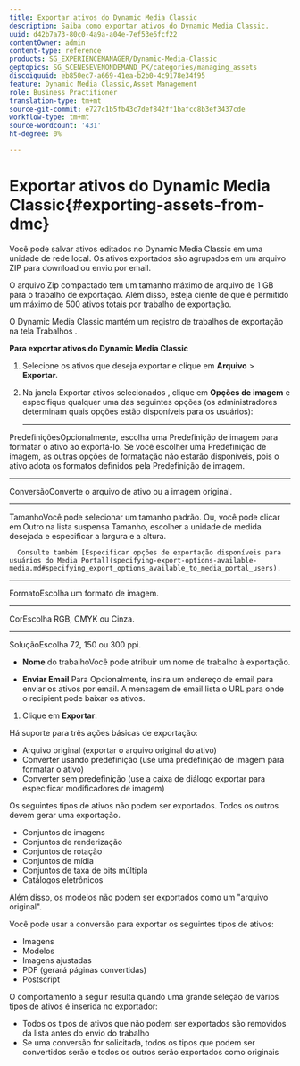 ```yaml
---
title: Exportar ativos do Dynamic Media Classic
description: Saiba como exportar ativos do Dynamic Media Classic.
uuid: d42b7a73-80c0-4a9a-a04e-7ef53e6fcf22
contentOwner: admin
content-type: reference
products: SG_EXPERIENCEMANAGER/Dynamic-Media-Classic
geptopics: SG_SCENESEVENONDEMAND_PK/categories/managing_assets
discoiquuid: eb850ec7-a669-41ea-b2b0-4c9178e34f95
feature: Dynamic Media Classic,Asset Management
role: Business Practitioner
translation-type: tm+mt
source-git-commit: e727c1b5fb43c7def842ff1bafcc8b3ef3437cde
workflow-type: tm+mt
source-wordcount: '431'
ht-degree: 0%

---
```



# Exportar ativos do Dynamic Media Classic{#exporting-assets-from-dmc}

Você pode salvar ativos editados no Dynamic Media Classic em uma unidade de rede local. Os ativos exportados são agrupados em um arquivo ZIP para download ou envio por email.

O arquivo Zip compactado tem um tamanho máximo de arquivo de 1 GB para o trabalho de exportação. Além disso, esteja ciente de que é permitido um máximo de 500 ativos totais por trabalho de exportação.

O Dynamic Media Classic mantém um registro de trabalhos de exportação na tela Trabalhos .

**Para exportar ativos do Dynamic Media Classic**

1. Selecione os ativos que deseja exportar e clique em **Arquivo** > **Exportar**.
1. Na janela Exportar ativos selecionados , clique em **Opções de imagem** e especifique qualquer uma das seguintes opções (os administradores determinam quais opções estão disponíveis para os usuários):

   * ****
PredefiniçõesOpcionalmente, escolha uma Predefinição de imagem para formatar o ativo ao exportá-lo. Se você escolher uma Predefinição de imagem, as outras opções de formatação não estarão disponíveis, pois o ativo adota os formatos definidos pela Predefinição de imagem.

   * ****
ConversãoConverte o arquivo de ativo ou a imagem original.

   * ****
TamanhoVocê pode selecionar um tamanho padrão. Ou, você pode clicar em Outro na lista suspensa Tamanho, escolher a unidade de medida desejada e especificar a largura e a altura.

      Consulte também [Especificar opções de exportação disponíveis para usuários do Media Portal](specifying-export-options-available-media.md#specifying_export_options_available_to_media_portal_users).

   * ****
FormatoEscolha um formato de imagem.

   * ****
CorEscolha RGB, CMYK ou Cinza.

   * ****
SoluçãoEscolha 72, 150 ou 300 ppi.

   * **Nome**
do trabalhoVocê pode atribuir um nome de trabalho à exportação.

   * **Enviar Email**
Para Opcionalmente, insira um endereço de email para enviar os ativos por email. A mensagem de email lista o URL para onde o recipient pode baixar os ativos.

1. Clique em **Exportar**.

Há suporte para três ações básicas de exportação:

* Arquivo original (exportar o arquivo original do ativo)
* Converter usando predefinição (use uma predefinição de imagem para formatar o ativo)
* Converter sem predefinição (use a caixa de diálogo exportar para especificar modificadores de imagem)

Os seguintes tipos de ativos não podem ser exportados. Todos os outros devem gerar uma exportação.

* Conjuntos de imagens
* Conjuntos de renderização
* Conjuntos de rotação
* Conjuntos de mídia
* Conjuntos de taxa de bits múltipla
* Catálogos eletrônicos

Além disso, os modelos não podem ser exportados como um &quot;arquivo original&quot;.

Você pode usar a conversão para exportar os seguintes tipos de ativos:

* Imagens
* Modelos
* Imagens ajustadas
* PDF (gerará páginas convertidas)
* Postscript

O comportamento a seguir resulta quando uma grande seleção de vários tipos de ativos é inserida no exportador:

* Todos os tipos de ativos que não podem ser exportados são removidos da lista antes do envio do trabalho
* Se uma conversão for solicitada, todos os tipos que podem ser convertidos serão e todos os outros serão exportados como originais

